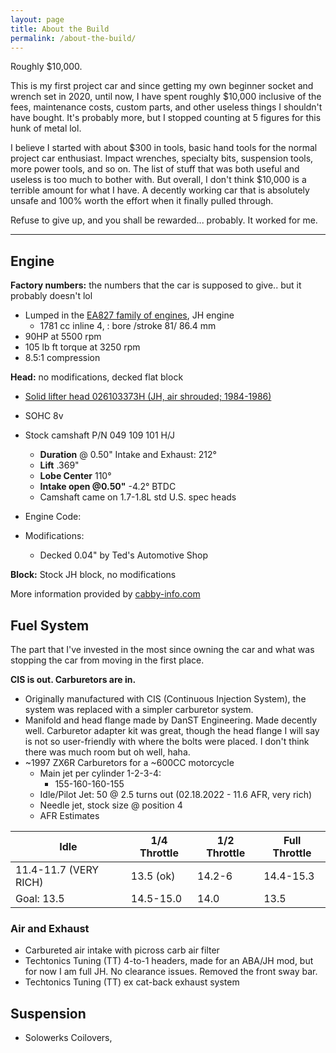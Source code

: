 ```yaml
---
layout: page
title: About the Build
permalink: /about-the-build/
---
```

Roughly $10,000.

This is my first project car and since getting my own beginner socket and wrench set in 2020, until now, I have spent roughly $10,000 inclusive of the fees, maintenance costs, custom parts, and other useless things I shouldn't have bought. It's probably more, but I stopped counting at 5 figures for this hunk  of metal lol. 

I believe I started with about $300 in tools, basic hand tools for the normal project car enthusiast. Impact wrenches, specialty bits, suspension tools, more power tools, and so on. The list of stuff that was both useful and useless is too much to bother with. But overall, I don't  think $10,000 is a terrible amount for what I have. A decently working car that is absolutely unsafe and 100% worth the effort when it finally pulled through. 

Refuse to give up, and you shall be rewarded... probably. It worked for me.

<hr>

## Engine

**Factory numbers:** the numbers that the car is supposed to give.. but it probably doesn't lol

- Lumped in the [EA827 family of engines](https://en.wikipedia.org/wiki/Volkswagen_EA827_engine), JH engine
  - 1781 cc inline 4, : bore /stroke 81/ 86.4 mm
- 90HP at 5500 rpm
- 105 lb ft torque at 3250 rpm
- 8.5:1 compression

**Head:** no modifications, decked flat block

- [Solid lifter head 026103373H (JH, air shrouded; 1984-1986)](https://web.archive.org/web/20080311052159/www.techtonicstuning.com/camsspecs.asp)
- SOHC 8v
- Stock camshaft P/N 049 109 101 H/J 
  - **Duration** @ 0.50" Intake and Exhaust: 212°
  - **Lift** .369"
  - **Lobe Center** 110°
  - **Intake open @0.50"** -4.2° BTDC 	
  - Camshaft came on 1.7-1.8L std U.S. spec heads

- Engine Code: 
- Modifications:
  - Decked 0.04" by Ted's Automotive Shop

**Block:** Stock JH block, no modifications

More information provided by [cabby-info.com](https://www.cabby-info.com/engine.htm)

## Fuel System

The part that I've invested in the most since owning the car and what was stopping the car from moving in the first place.

**CIS is out. Carburetors are in.**

- Originally manufactured with CIS (Continuous Injection System), the system was replaced with a simpler carburetor system. 
- Manifold and head flange made by DanST Engineering. Made decently well. Carburetor adapter kit was great, though the head flange I will say is not so user-friendly with where the bolts were placed. I don't think there was much room but oh well, haha. 
- ~1997 ZX6R Carburetors for a ~600CC motorcycle
  - Main jet per cylinder 1-2-3-4:
    - 155-160-160-155
  - Idle/Pilot Jet: 50 @ 2.5 turns out (02.18.2022 - 11.6 AFR, very rich)
  - Needle  jet, stock size @ position 4
  - AFR Estimates

| Idle                  | 1/4 Throttle | 1/2 Throttle | Full Throttle |
| --------------------- | ------------ | ------------ | ------------- |
| 11.4-11.7 (VERY RICH) | 13.5 (ok)    | 14.2-6       | 14.4-15.3     |
| Goal: 13.5            | 14.5-15.0    | 14.0         | 13.5          |

### Air and Exhaust

- Carbureted air intake with picross carb air filter
- Techtonics Tuning  (TT) 4-to-1 headers, made for an ABA/JH mod, but for now I am full JH. No clearance issues. Removed the front sway bar.
- Techtonics Tuning (TT) ex cat-back exhaust system

## Suspension

- Solowerks Coilovers,

